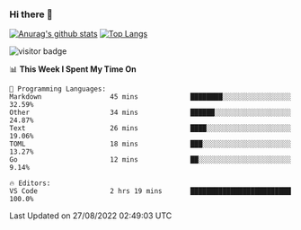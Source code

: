 ### Hi there 👋

<!--
**Akelio-zhang/akelio-zhang** is a ✨ _special_ ✨ repository because its `README.md` (this file) appears on your GitHub profile.

Here are some ideas to get you started:

- 🔭 I’m currently working on ...
- 🌱 I’m currently learning ...
- 👯 I’m looking to collaborate on ...
- 🤔 I’m looking for help with ...
- 💬 Ask me about ...
- 📫 How to reach me: ...
- 😄 Pronouns: ...
- ⚡ Fun fact: ...
-->

[![Anurag's github stats](https://github-readme-stats.vercel.app/api?username=akelio-zhang&line_height=24&hide=contribs&show_icons=true&count_private=true)](https://github.com/anuraghazra/github-readme-stats)
[![Top Langs](https://github-readme-stats.vercel.app/api/top-langs/?username=akelio-zhang&card_width=240&layout=compact&hide=html)](https://github.com/anuraghazra/github-readme-stats)


![visitor badge](https://komarev.com/ghpvc/?username=akelio-zhang&label=PROFILE+VIEWS&style=for-the-badge)
<!--START_SECTION:waka-->
📊 **This Week I Spent My Time On** 

```text
💬 Programming Languages: 
Markdown                 45 mins             ████████░░░░░░░░░░░░░░░░░   32.59% 
Other                    34 mins             ██████░░░░░░░░░░░░░░░░░░░   24.87% 
Text                     26 mins             ████░░░░░░░░░░░░░░░░░░░░░   19.06% 
TOML                     18 mins             ███░░░░░░░░░░░░░░░░░░░░░░   13.27% 
Go                       12 mins             ██░░░░░░░░░░░░░░░░░░░░░░░   9.14%

🔥 Editors: 
VS Code                  2 hrs 19 mins       █████████████████████████   100.0%

```


 Last Updated on 27/08/2022 02:49:03 UTC
<!--END_SECTION:waka-->

